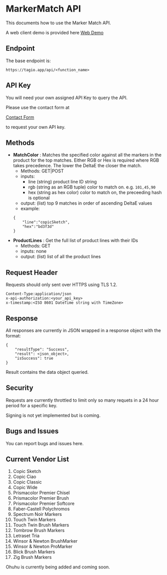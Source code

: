 # MarkerMatch API

This documents how to use the Marker Match API.

A web client demo is provided here
[Web Demo](https://www.raydreams.com/Home/Color)

## Endpoint

The base endpoint is:

`https://tagio.app/api/<function_name>`

## API Key
You will need your own assigned API Key to query the API.

Please use the contact form at

[Contact Form](https://www.raydreams.com/Home/Contact)

to request your own API key.

## Methods

* **MatchColor** : Matches the specified color against all the markers in the product for the top matches. Either RGB or Hex is required where RGB takes precedence. The lower the DeltaE the closer the match.
	* Methods: GET|POST
	* inputs:
		* line (string) product line ID string
        * rgb (string as an RGB tuple) color to match on. e.g. `101,45,90`
        * hex (string as hex color) color to match on, the preceeding hash is optional
	* output: (list) top 9 matches in order of ascending DeltaE values
    * example:
    ```
    {
        "line":"copicSketch",
        "hex":"bd3f3d"
    }
    ```
* **ProductLines** : Get the full list of product lines with their IDs
    * Methods: GET
    * inputs: none
    * output: (list) list of all the product lines

## Request Header

Requests should only sent over HTTPS using TLS 1.2.

```
Content-Type:application/json
x-api-authorization:<your_api_key>
x-timestamp:<ISO 8601 DateTime string with TimeZone>
```

## Response

All responses are currently in JSON wrapped in a response object with the format:

```
{
    "resultType": "Success",
    "result": <json_object>,
    "isSuccess": true
}

```

Result contains the data object queried.

## Security

Requests are currently throttled to limit only so many requets in a 24 hour period for a specific key.

Signing is not yet implemented but is coming.

## Bugs and Issues

You can report bugs and issues here.

## Current Vendor List

1. Copic Sketch
2. Copic Ciao
3. Copic Classic
4. Copic Wide
5. Prismacolor Premier Chisel
6. Prismacolor Premier Brush
7. Prismacolor Premier Softcore
8. Faber-Castell Polychromos
9. Spectrum Noir Markers
10. Touch Twin Markers
11. Touch Twin Brush Markers
12. Tombrow Brush Markers
13. Letraset Tria
14. Winsor & Newton BrushMarker
15. Winsor & Newton ProMarker
16. Blick Brush Markers
17. Zig Brush Markers

Ohuhu is currently being added and coming soon.